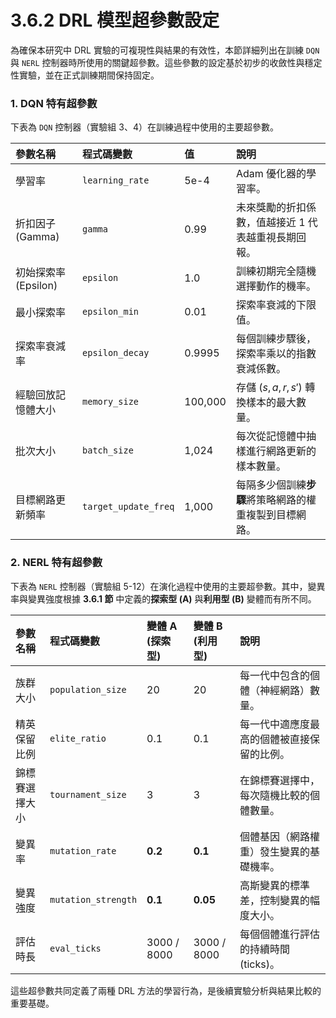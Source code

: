 # 3.6.2 DRL 模型超參數設定

為確保本研究中 DRL 實驗的可複現性與結果的有效性，本節詳細列出在訓練 `DQN` 與 `NERL` 控制器時所使用的關鍵超參數。這些參數的設定基於初步的收斂性與穩定性實驗，並在正式訓練期間保持固定。

### 1. DQN 特有超參數

下表為 `DQN` 控制器（實驗組 3、4）在訓練過程中使用的主要超參數。

| 參數名稱 | 程式碼變數 | 值 | 說明 |
| :--- | :--- | :--- | :--- |
| 學習率 | `learning_rate` | 5e-4 | Adam 優化器的學習率。 |
| 折扣因子 (Gamma) | `gamma` | 0.99 | 未來獎勵的折扣係數，值越接近 1 代表越重視長期回報。 |
| 初始探索率 (Epsilon) | `epsilon` | 1.0 | 訓練初期完全隨機選擇動作的機率。 |
| 最小探索率 | `epsilon_min` | 0.01 | 探索率衰減的下限值。 |
| 探索率衰減率 | `epsilon_decay` | 0.9995 | 每個訓練步驟後，探索率乘以的指數衰減係數。 |
| 經驗回放記憶體大小 | `memory_size` | 100,000 | 存儲 $(s, a, r, s')$ 轉換樣本的最大數量。 |
| 批次大小 | `batch_size` | 1,024 | 每次從記憶體中抽樣進行網路更新的樣本數量。 |
| 目標網路更新頻率 | `target_update_freq` | 1,000 | 每隔多少個訓練**步驟**將策略網路的權重複製到目標網路。 |

### 2. NERL 特有超參數

下表為 `NERL` 控制器（實驗組 5-12）在演化過程中使用的主要超參數。其中，變異率與變異強度根據 **3.6.1 節** 中定義的**探索型 (A)** 與**利用型 (B)** 變體而有所不同。

| 參數名稱 | 程式碼變數 | 變體 A (探索型) | 變體 B (利用型) | 說明 |
| :--- | :--- | :--- | :--- | :--- |
| 族群大小 | `population_size` | 20 | 20 | 每一代中包含的個體（神經網路）數量。 |
| 精英保留比例 | `elite_ratio` | 0.1 | 0.1 | 每一代中適應度最高的個體被直接保留的比例。 |
| 錦標賽選擇大小 | `tournament_size` | 3 | 3 | 在錦標賽選擇中，每次隨機比較的個體數量。 |
| 變異率 | `mutation_rate` | **0.2** | **0.1** | 個體基因（網路權重）發生變異的基礎機率。 |
| 變異強度 | `mutation_strength` | **0.1** | **0.05** | 高斯變異的標準差，控制變異的幅度大小。 |
| 評估時長 | `eval_ticks` | 3000 / 8000 | 3000 / 8000 | 每個個體進行評估的持續時間 (ticks)。 |

這些超參數共同定義了兩種 DRL 方法的學習行為，是後續實驗分析與結果比較的重要基礎。 